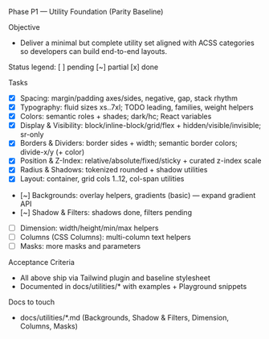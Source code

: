 Phase P1 — Utility Foundation (Parity Baseline)

Objective
- Deliver a minimal but complete utility set aligned with ACSS categories so developers can build end-to-end layouts.

Status legend: [ ] pending  [~] partial  [x] done

Tasks
- [x] Spacing: margin/padding axes/sides, negative, gap, stack rhythm
- [x] Typography: fluid sizes xs..7xl; TODO leading, families, weight helpers
- [x] Colors: semantic roles + shades; dark/hc; React variables
- [x] Display & Visibility: block/inline-block/grid/flex + hidden/visible/invisible; sr-only
- [x] Borders & Dividers: border sides + width; semantic border colors; divide-x/y (+ color)
- [x] Position & Z-Index: relative/absolute/fixed/sticky + curated z-index scale
- [x] Radius & Shadows: tokenized rounded + shadow utilities
- [x] Layout: container, grid cols 1..12, col-span utilities
- [~] Backgrounds: overlay helpers, gradients (basic) — expand gradient API
- [~] Shadow & Filters: shadows done, filters pending
- [ ] Dimension: width/height/min/max helpers
- [ ] Columns (CSS Columns): multi-column text helpers
- [ ] Masks: more masks and parameters

Acceptance Criteria
- All above ship via Tailwind plugin and baseline stylesheet
- Documented in docs/utilities/* with examples + Playground snippets

Docs to touch
- docs/utilities/*.md (Backgrounds, Shadow & Filters, Dimension, Columns, Masks)

